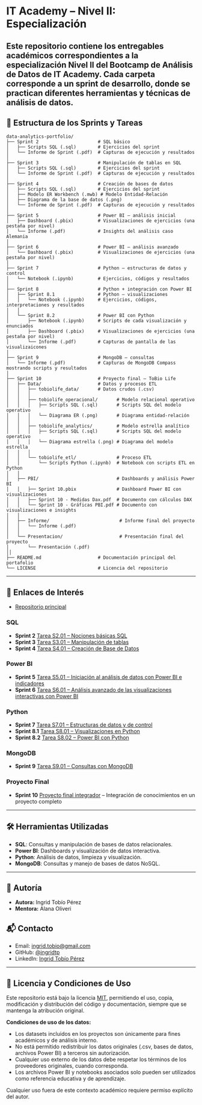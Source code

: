 # IT Academy – Nivel II: Especialización

Este repositorio contiene los entregables académicos correspondientes a la especialización Nivel II del Bootcamp de Análisis de Datos de IT Academy. Cada carpeta corresponde a un sprint de desarrollo, donde se practican diferentes herramientas y técnicas de análisis de datos.
---

## 📂 Estructura de los Sprints y Tareas

```
data-analytics-portfolio/
├── Sprint 2                      # SQL básico
│   ├── Scripts SQL (.sql)        # Ejercicios del sprint
│   └── Informe de Sprint (.pdf)  # Capturas de ejecución y resultados
│
├── Sprint 3                      # Manipulación de tablas en SQL
│   ├── Scripts SQL (.sql)        # Ejercicios del sprint
│   └── Informe de Sprint (.pdf)  # Capturas de ejecución y resultados
│
├── Sprint 4                      # Creación de bases de datos
│   ├── Scripts SQL (.sql)        # Ejercicios del sprint
│   ├── Modelo ER Workbench (.mwb) # Modelo Entidad-Relación
│   ├── Diagrama de la base de datos (.png)
│   └── Informe de Sprint (.pdf)  # Capturas de ejecución y resultados
│
├── Sprint 5                      # Power BI – análisis inicial
│   ├── Dashboard (.pbix)         # Visualizaciones de ejercicios (una pestaña por nivel)
│   └── Informe (.pdf)            # Insights del análisis caso Alemania
│
├── Sprint 6                      # Power BI – análisis avanzado
│   └── Dashboard (.pbix)         # Visualizaciones de ejercicios (una pestaña por nivel)
│
├── Sprint 7                      # Python – estructuras de datos y control
│   └── Notebook (.ipynb)         # Ejercicios, códigos y resultados
│
├── Sprint 8                      # Python + integración con Power BI
│   ├── Sprint 8.1                # Python – visualizaciones
│   │   └── Notebook (.ipynb)     # Ejercicios, códigos, interpretaciones y resultados
│   │
│   └── Sprint 8.2                # Power BI con Python
│       ├── Notebook (.ipynb)     # Scripts de cada visualización y enunciados
│       ├── Dashboard (.pbix)     # Visualizaciones de ejercicios (una pestaña por nivel)
│       └── Informe (.pdf)        # Capturas de pantalla de las visualizaicones
│
├── Sprint 9                      # MongoDB – consultas
│   └── Informe (.pdf)            # Capturas de MongoDB Compass mostrando scripts y resultados
│
├── Sprint 10                     # Proyecto final – ToBio Life
│   ├── Data/                     # Datos y procesos ETL
│   │   ├── tobiolife_data/       # Datos crudos (.csv)
│   │   │
│   │   ├── tobiolife_operacional/       # Modelo relacional operativo
│   │   │   ├── Scripts SQL (.sql)       # Scripts SQL del modelo operativo
│   │   │   └── Diagrama ER (.png)       # Diagrama entidad-relación
│   │   │
│   │   ├── tobiolife_analytics/         # Modelo estrella analítico
│   │   │   ├── Scripts SQL (.sql)       # Scripts SQL del modelo operativo
│   │   │   └── Diagrama estrella (.png) # Diagrama del modelo estrella
│   │   │
│   │   └── tobiolife_etl/               # Proceso ETL
│   │       └── Scripts Python (.ipynb)  # Notebook con scripts ETL en Python
│   │
│   ├── PBI/                             # Dashboards y análisis Power BI
│   │   ├── Sprint 10.pbix               # Dashboard Power BI con visualizaciones
│   │   ├── Sprint 10 - Medidas Dax.pdf  # Documento con cálculos DAX
│   │   └── Sprint 10 - Gráficas PBI.pdf # Documento con visualizaciones e insights
│   │
│   ├── Informe/                          # Informe final del proyecto
│   │   └── Informe (.pdf)
│   │
│   └── Presentacion/                     # Presentación final del proyecto
│       └── Presentación (.pdf)
││
├── README.md                     # Documentación principal del portafolio
└── LICENSE                       # Licencia del repositorio

```
---

## 📌 Enlaces de Interés

- [Repositorio principal](https://github.com/ingridtp/itacademy)

### SQL

- **Sprint 2** [Tarea S2.01 – Nociones básicas SQL](https://github.com/ingridtp/itacademy/tree/main/Sprint%202)
- **Sprint 3** [Tarea S3.01 – Manipulación de tablas](https://github.com/ingridtp/itacademy/tree/main/Sprint%203)
- **Sprint 4** [Tarea S4.01 – Creación de Base de Datos](https://github.com/ingridtp/itacademy/tree/main/Sprint%204)

### Power BI

- **Sprint 5** [Tarea S5.01 – Iniciación al análisis de datos con Power BI e indicadores](https://github.com/ingridtp/itacademy/tree/main/Sprint%205)
- **Sprint 6** [Tarea S6.01 – Análisis avanzado de las visualizaciones interactivas con Power BI](https://github.com/ingridtp/itacademy/tree/main/Sprint%206)

### Python

- **Sprint 7** [Tarea S7.01 – Estructuras de datos y de control](https://github.com/ingridtp/itacademy/tree/main/Sprint%207)
- **Sprint 8.1** [Tarea S8.01 – Visualizaciones en Python](https://github.com/ingridtp/itacademy/tree/main/Sprint%208/Sprint%208.1)
- **Sprint 8.2** [Tarea S8.02 – Power BI con Python](https://github.com/ingridtp/itacademy/tree/main/Sprint%208/Sprint%208.2)

### MongoDB

- **Sprint 9** [Tarea S9.01 – Consultas con MongoDB](https://github.com/ingridtp/itacademy/tree/main/Sprint%209)

### Proyecto Final

- **Sprint 10** [Proyecto final integrador](https://github.com/ingridtp/itacademy/tree/main/Sprint%2010) – Integración de conocimientos en un proyecto completo

---

## 🛠 Herramientas Utilizadas

- **SQL**: Consultas y manipulación de bases de datos relacionales.
- **Power BI**: Dashboards y visualización de datos interactiva.
- **Python**: Análisis de datos, limpieza y visualización.
- **MongoDB**: Consultas y manejo de bases de datos NoSQL.

---

## 👥 Autoría

- **Autora:** Ingrid Tobío Pérez  
- **Mentora:** Alana Oliveri

## 📬 Contacto

- Email: ingrid.tobio@gmail.com  
- GitHub: [@ingridtp](https://github.com/ingridtp)  
- LinkedIn: [Ingrid Tobío Pérez](https://www.linkedin.com/in/ingrid-tobio/)

---

## 📄 Licencia y Condiciones de Uso

Este repositorio está bajo la licencia [MIT](https://opensource.org/licenses/MIT), permitiendo el uso, copia, modificación y distribución del código y documentación, siempre que se mantenga la atribución original.

**Condiciones de uso de los datos:**
- Los datasets incluidos en los proyectos son únicamente para fines académicos y de análisis interno.
- No está permitido redistribuir los datos originales (.csv, bases de datos, archivos Power BI) a terceros sin autorización.
- Cualquier uso externo de los datos debe respetar los términos de los proveedores originales, cuando corresponda.
- Los archivos Power BI y notebooks asociados solo pueden ser utilizados como referencia educativa y de aprendizaje.

Cualquier uso fuera de este contexto académico requiere permiso explícito del autor.
